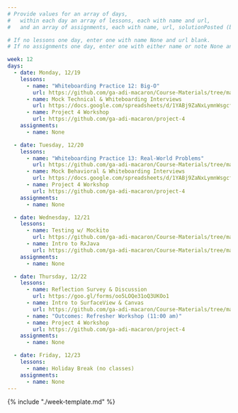 ```yaml
---
# Provide values for an array of days,
#   within each day an array of lessons, each with name and url,
#   and an array of assignments, each with name, url, solutionPosted (boolean) and note.

# If no lessons one day, enter one with name None and url blank.
# If no assignments one day, enter one with either name or note None and url blank.

week: 12
days:
  - date: Monday, 12/19
    lessons:
      - name: "Whiteboarding Practice 12: Big-O"
        url: https://github.com/ga-adi-macaron/Course-Materials/tree/master/lessons/computer-science-and-interview-prep/whiteboarding-practice-12
      - name: Mock Technical & Whiteboarding Interviews
        url: https://docs.google.com/spreadsheets/d/1YABj9ZaNxLymnWsgcf2Qew3sGzPqNb0grlpg-DECS-8/edit?usp=sharing
      - name: Project 4 Workshop
        url: https://github.com/ga-adi-macaron/project-4
    assignments:
      - name: None

  - date: Tuesday, 12/20
    lessons:
      - name: "Whiteboarding Practice 13: Real-World Problems"
        url: https://github.com/ga-adi-macaron/Course-Materials/tree/master/lessons/computer-science-and-interview-prep/whiteboarding-practice-13
      - name: Mock Behavioral & Whiteboarding Interviews
        url: https://docs.google.com/spreadsheets/d/1YABj9ZaNxLymnWsgcf2Qew3sGzPqNb0grlpg-DECS-8/edit?usp=sharing
      - name: Project 4 Workshop
        url: https://github.com/ga-adi-macaron/project-4
    assignments:
      - name: None

  - date: Wednesday, 12/21
    lessons:
      - name: Testing w/ Mockito
        url: https://github.com/ga-adi-macaron/Course-Materials/tree/master/lessons/testing/testing-with-mockito
      - name: Intro to RxJava
        url: https://github.com/ga-adi-macaron/Course-Materials/tree/master/lessons/android-technologies-and-services/rxjava-lesson
    assignments:
      - name: None

  - date: Thursday, 12/22
    lessons:
      - name: Reflection Survey & Discussion
        url: https://goo.gl/forms/oo5LOQe31oQ3UKOo1
      - name: Intro to SurfaceView & Canvas
        url: https://github.com/ga-adi-macaron/Course-Materials/tree/master/lessons/user-interface/graphics-with-canvas
      - name: "Outcomes: Refresher Workshop (11:00 am)"
      - name: Project 4 Workshop
        url: https://github.com/ga-adi-macaron/project-4
    assignments:
      - name: None

  - date: Friday, 12/23
    lessons:
      - name: Holiday Break (no classes)
    assignments:
      - name: None
---
```


{% include "./week-template.md" %}
